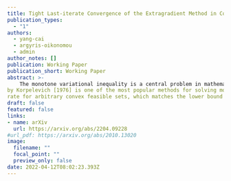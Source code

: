 ```yaml
---
title: Tight Last-iterate Convergence of the Extragradient Method in Constrained Monotone Variational Inequalities
publication_types:
  - "1"
authors:
  - yang-cai
  - argyris-oikonomou
  - admin
author_notes: []
publication: Working Paper
publication_short: Working Paper
abstract: >-
    The monotone variational inequality is a central problem in mathematical programming that unifies and generalizes many important settings such as smooth convex optimization, twoplayer zero-sum games, convex-concave saddle point problems, etc. The extragradient method
by Korpelevich [1976] is one of the most popular methods for solving monotone variational inequalities. Despite its long history and intensive attention from the optimization and machine learning community, the following major problem remains open. What is the last-iterate convergence rate of the extragradient method for monotone and Lipschitz variational inequalities with constraints? We resolve this open problem by showing a tight last-iterate convergence
rate for arbitrary convex feasible sets, which matches the lower bound by Golowich et al. [2020]. Our rate is measured in terms of the standard gap function. The technical core of our result is the monotonicity of a new performance measure – the tangent residual, which can be viewed as an adaptation of the norm of the operator that takes the local constraints into account. To establish the monotonicity, we develop a new approach that combines the power of the sum-of-squares programming with the low dimensionality of the update rule of the extragradient method. We believe our approach has many additional applications in the analysis of iterative methods.
draft: false
featured: false
links:
- name: arXiv
  url: https://arxiv.org/abs/2204.09228
#url_pdf: https://arxiv.org/abs/2010.13020
image:
  filename: ""
  focal_point: ""
  preview_only: false
date: 2022-04-12T08:02:23.393Z
---
```

